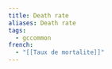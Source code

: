 ```yaml
---
title: Death rate
aliases: Death rate
tags:
  - gccommon
french:
  - "[[Taux de mortalite]]"
---
```

